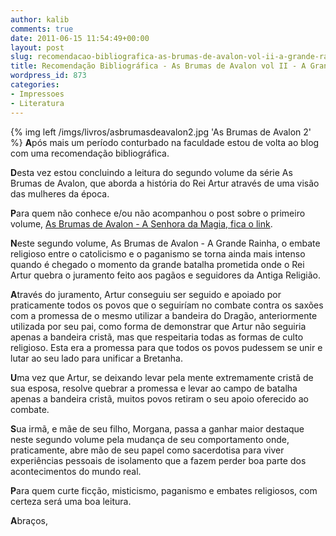 ```yaml
---
author: kalib
comments: true
date: 2011-06-15 11:54:49+00:00
layout: post
slug: recomendacao-bibliografica-as-brumas-de-avalon-vol-ii-a-grande-rainha
title: Recomendação Bibliográfica - As Brumas de Avalon vol II - A Grande Rainha
wordpress_id: 873
categories:
- Impressoes
- Literatura
---
```

{% img left /imgs/livros/asbrumasdeavalon2.jpg 'As Brumas de Avalon 2' %}
**A**pós mais um período conturbado na faculdade estou de volta ao blog com uma recomendação bibliográfica.

**D**esta vez estou concluindo a leitura do segundo volume da série As Brumas de Avalon, que aborda a história do Rei Artur através de uma visão das mulheres da época.

**P**ara quem não conhece e/ou não acompanhou o post sobre o primeiro volume, <a href="https://blog.marcelocavalcante.net/blog/2010/12/20/recomendacao-bibliografica-as-brumas-de-avalon-vol-i-a-senhora-da-magia/" target="_blank">As Brumas de Avalon - A Senhora da Magia, fica o link</a>.

**N**este segundo volume, As Brumas de Avalon - A Grande Rainha, o embate religioso entre o catolicismo e o paganismo se torna ainda mais intenso quando é chegado o momento da grande batalha prometida onde o Rei Artur quebra o juramento feito aos pagãos e seguidores da Antiga Religião.

**A**través do juramento, Artur conseguiu ser seguido e apoiado por praticamente todos os povos que o seguiríam no combate contra os saxões com a promessa de o mesmo utilizar a bandeira do Dragão, anteriormente utilizada por seu pai, como forma de demonstrar que Artur não seguiria apenas a bandeira cristã, mas que respeitaria todas as formas de culto religioso. Esta era a promessa para que todos os povos pudessem se unir e lutar ao seu lado para unificar a Bretanha.

**U**ma vez que Artur, se deixando levar pela mente extremamente cristã de sua esposa, resolve quebrar a promessa e levar ao campo de batalha apenas a bandeira cristã, muitos povos retiram o seu apoio oferecido ao combate.

**S**ua irmã, e mãe de seu filho, Morgana, passa a ganhar maior destaque neste segundo volume pela mudança de seu comportamento onde, praticamente, abre mão de seu papel como sacerdotisa para viver experiências pessoais de isolamento que a fazem perder boa parte dos acontecimentos do mundo real.

**P**ara quem curte ficção, misticismo, paganismo e embates religiosos, com certeza será uma boa leitura.

**A**braços,